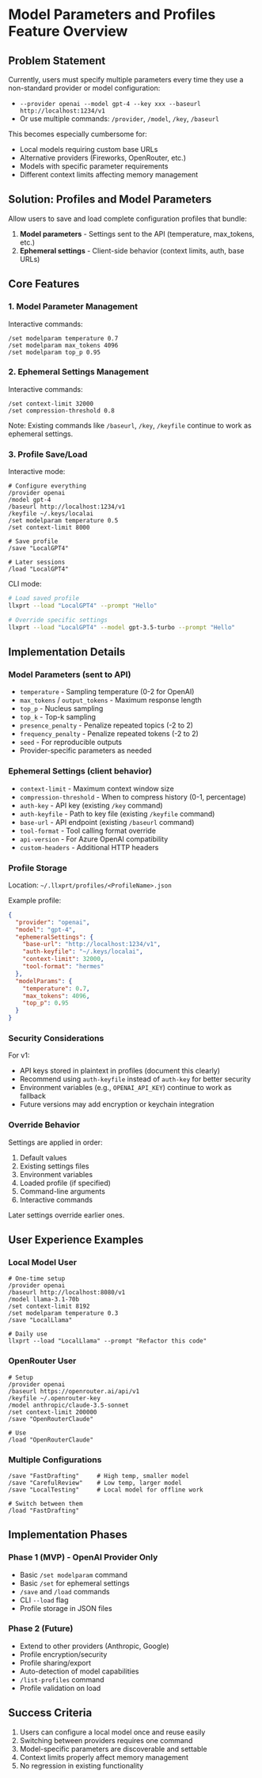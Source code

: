 # Model Parameters and Profiles Feature Overview

## Problem Statement

Currently, users must specify multiple parameters every time they use a non-standard provider or model configuration:

- `--provider openai --model gpt-4 --key xxx --baseurl http://localhost:1234/v1`
- Or use multiple commands: `/provider`, `/model`, `/key`, `/baseurl`

This becomes especially cumbersome for:

- Local models requiring custom base URLs
- Alternative providers (Fireworks, OpenRouter, etc.)
- Models with specific parameter requirements
- Different context limits affecting memory management

## Solution: Profiles and Model Parameters

Allow users to save and load complete configuration profiles that bundle:

1. **Model parameters** - Settings sent to the API (temperature, max_tokens, etc.)
2. **Ephemeral settings** - Client-side behavior (context limits, auth, base URLs)

## Core Features

### 1. Model Parameter Management

Interactive commands:

```
/set modelparam temperature 0.7
/set modelparam max_tokens 4096
/set modelparam top_p 0.95
```

### 2. Ephemeral Settings Management

Interactive commands:

```
/set context-limit 32000
/set compression-threshold 0.8
```

Note: Existing commands like `/baseurl`, `/key`, `/keyfile` continue to work as ephemeral settings.

### 3. Profile Save/Load

Interactive mode:

```
# Configure everything
/provider openai
/model gpt-4
/baseurl http://localhost:1234/v1
/keyfile ~/.keys/localai
/set modelparam temperature 0.5
/set context-limit 8000

# Save profile
/save "LocalGPT4"

# Later sessions
/load "LocalGPT4"
```

CLI mode:

```bash
# Load saved profile
llxprt --load "LocalGPT4" --prompt "Hello"

# Override specific settings
llxprt --load "LocalGPT4" --model gpt-3.5-turbo --prompt "Hello"
```

## Implementation Details

### Model Parameters (sent to API)

- `temperature` - Sampling temperature (0-2 for OpenAI)
- `max_tokens` / `output_tokens` - Maximum response length
- `top_p` - Nucleus sampling
- `top_k` - Top-k sampling
- `presence_penalty` - Penalize repeated topics (-2 to 2)
- `frequency_penalty` - Penalize repeated tokens (-2 to 2)
- `seed` - For reproducible outputs
- Provider-specific parameters as needed

### Ephemeral Settings (client behavior)

- `context-limit` - Maximum context window size
- `compression-threshold` - When to compress history (0-1, percentage)
- `auth-key` - API key (existing `/key` command)
- `auth-keyfile` - Path to key file (existing `/keyfile` command)
- `base-url` - API endpoint (existing `/baseurl` command)
- `tool-format` - Tool calling format override
- `api-version` - For Azure OpenAI compatibility
- `custom-headers` - Additional HTTP headers

### Profile Storage

Location: `~/.llxprt/profiles/<ProfileName>.json`

Example profile:

```json
{
  "provider": "openai",
  "model": "gpt-4",
  "ephemeralSettings": {
    "base-url": "http://localhost:1234/v1",
    "auth-keyfile": "~/.keys/localai",
    "context-limit": 32000,
    "tool-format": "hermes"
  },
  "modelParams": {
    "temperature": 0.7,
    "max_tokens": 4096,
    "top_p": 0.95
  }
}
```

### Security Considerations

For v1:

- API keys stored in plaintext in profiles (document this clearly)
- Recommend using `auth-keyfile` instead of `auth-key` for better security
- Environment variables (e.g., `OPENAI_API_KEY`) continue to work as fallback
- Future versions may add encryption or keychain integration

### Override Behavior

Settings are applied in order:

1. Default values
2. Existing settings files
3. Environment variables
4. Loaded profile (if specified)
5. Command-line arguments
6. Interactive commands

Later settings override earlier ones.

## User Experience Examples

### Local Model User

```
# One-time setup
/provider openai
/baseurl http://localhost:8080/v1
/model llama-3.1-70b
/set context-limit 8192
/set modelparam temperature 0.3
/save "LocalLlama"

# Daily use
llxprt --load "LocalLlama" --prompt "Refactor this code"
```

### OpenRouter User

```
# Setup
/provider openai
/baseurl https://openrouter.ai/api/v1
/keyfile ~/.openrouter-key
/model anthropic/claude-3.5-sonnet
/set context-limit 200000
/save "OpenRouterClaude"

# Use
/load "OpenRouterClaude"
```

### Multiple Configurations

```
/save "FastDrafting"     # High temp, smaller model
/save "CarefulReview"    # Low temp, larger model
/save "LocalTesting"     # Local model for offline work

# Switch between them
/load "FastDrafting"
```

## Implementation Phases

### Phase 1 (MVP) - OpenAI Provider Only

- Basic `/set modelparam` command
- Basic `/set` for ephemeral settings
- `/save` and `/load` commands
- CLI `--load` flag
- Profile storage in JSON files

### Phase 2 (Future)

- Extend to other providers (Anthropic, Google)
- Profile encryption/security
- Profile sharing/export
- Auto-detection of model capabilities
- `/list-profiles` command
- Profile validation on load

## Success Criteria

1. Users can configure a local model once and reuse easily
2. Switching between providers requires one command
3. Model-specific parameters are discoverable and settable
4. Context limits properly affect memory management
5. No regression in existing functionality
